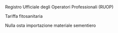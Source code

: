 Registro Ufficiale degli Operatori Professionali (RUOP)

Tariffa fitosanitaria

Nulla osta importazione materiale sementiero

